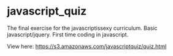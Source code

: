 # javascript_quiz
The final exercise for the javascriptissexy curriculum. Basic javascript/jquery. First time coding in javascript.

View here: https://s3.amazonaws.com/javascriptquiz/quiz.html
